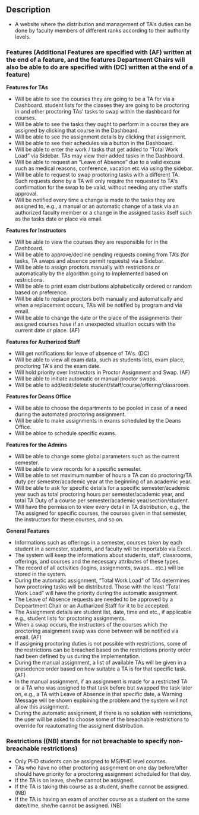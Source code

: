 ## Description
- A website where the distribution and management of TA's duties can be done by faculty members of different ranks according to their authority levels. 
### Features (Additional Features are specified with (AF) written at the end of a feature, and the features Department Chairs will also be able to do are specified with (DC) written at the end of a feature)
**Features for TAs**
- Will be able to see the courses they are going to be a TA for via a Dashboard. student lists for the classes they are going to be proctoring in and other proctoring TAs’ tasks to swap within the dashboard for courses.
- Will be able to see the tasks they ought to perform in a course they are assigned by clicking that course in the Dashboard.
- Will be able to see the assignment details by clicking that assignment. 
- Will be able to see their schedules via a button in the Dashboard. 
- Will be able to enter the work / tasks that get added to “Total Work Load” via Sidebar. TAs may view their added tasks in the Dashboard.
- Will be able to request an “Leave of Absence” due to a valid excuse such as medical reasons, conference, vacation etc via using the sidebar. 
- Will be able to request to swap proctoring tasks with a different TA. Such requests done by a TA will only require the requested to TA's confirmation for the swap to be valid, without needing any other staffs approval.
- Will be notified every time a change is made to the tasks they are assigned to, e.g., a manual or an automatic change of a task via an authorized faculty member or a change in the assigned tasks itself such as the tasks date or place via email.

**Features for Instructors**
- Will be able to view the courses they are responsible for in the Dashboard.
- Will be able to approve/decline pending requests coming from TA’s (for tasks, TA swaps and absence permit requests) via a Sidebar.
- Will be able to assign proctors manually with restrictions or automatically by the algorithm going to implemented based on restrictions. 
- Will be able to print exam distributions alphabetically ordered or random based on preference.
- Will be able to replace proctors both manually and automatically and when a replacement occurs, TA’s will be notified by program and via email.
- Will be able to change the date or the place of the assignments their assigned courses have if an unexpected situation occurs with the current date or place. (AF)

**Features for Authorized Staff**
- Will get notifications for leave of absence of TA's. (DC)
- Will be able to view all exam data, such as students lists, exam place, proctoring TA's and the exam date.
- Will hold priority over Instructors in Proctor Assignment and Swap. (AF)
- Will be able to initiate automatic or manual proctor swaps.
- Will be able to add/edit/delete student/staff/course/offering/classroom​.

**Features for Deans Office** 
- Will be able to choose the departments to be pooled in case of a need during the automated proctoring assignment.
- Will be able to make assignments in exams scheduled by the Deans Office.
- Will be abloe to schedule specific exams.

**Features for the Admins**
- Will be able to change some global parameters such as the current semester.
- Will be able to view records for a specific semester.
- Will be able to set maximum number of hours a TA can do proctoring/TA duty per semester/academic year at the beginning of an academic year.
- Will be able to ask for specific details for a specific semester/academic year such as total proctoring hours per semester/academic year, and total TA Duty of a course per semester/academic year/section/student.
- Will have the permission to view every detail in TA distribution, e.g., the TAs assigned for specific courses, the courses given in that semester, the instructors for these courses, and so on.

**General Features**
- Informations such as offerings in a semester, courses taken by each student in a semester, students, and faculty will be importable via Excel.
- The system will keep the informations about students, staff, classrooms, offerings, and courses and the necessary attributes of these types. 
- The record of all activities (logins, assignments, swaps... etc.) will be stored in the system.
- During the automatic assignment, “Total Work Load” of TAs determines how proctoring tasks will be distributed. Those with the least “Total Work Load” will have the priority during the automatic assignment.
- The Leave of Absence requests are needed to be approved by a Depeartment Chair or an Autharized Staff for it to be accepted.
- The Assignment details are student list, date, time and etc., if applicable e.g., student lists for proctoring assignments.
- When a swap occurs, the instructors of the courses which the proctoring assignment swap was done between will be notified via email. (AF)
- If assigning proctoring duties is not possible with restrictions, some of the restrictions can be breached based on the restrictions priority order had been defined by us during the implementation.
- During the manual assignment, a list of available TAs will be given in a presedence order based on how suitable a TA is for that specific task. (AF)
- In the manual assignment, if an assignment is made for a restricted TA or a TA who was assigned to that task before but swapped the task later on, e.g., a TA with Leave of Absence in that specific date, a Warning Message will be shown explaining the problem and the system will not allow this assignment.
- During the automatic assignment, if there is no solution with restrictions, the user will be asked to choose some of the breachable restrictions to override for reautomating the assigment distribution.

### Restrictions ((NB) stands for not breachable to specify non-breachable restrictions)
- Only PHD students can be assigned to MS/PHD level courses.​
- TAs who have no other proctoring assignment on one day before/after should have priority for a proctoring assignment scheduled for that day.
- If the TA is on leave, she/he cannot be assigned.
- If the TA is taking this course as a student, she/he cannot be assigned. (NB)
- If the TA is having an exam of another course as a student on the same date/time, she/he cannot be assigned. (NB)

